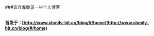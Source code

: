 ###该仓库收录一些个人博客
</br>
</br>

**首发于：[http://www.shmily-hjt.cn/blog/#/home](http://www.shmily-hjt.cn/blog/#/home)**